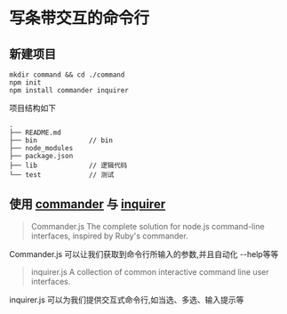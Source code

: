 # 写条带交互的命令行

## 新建项目

```text
mkdir command && cd ./command
npm init
npm install commander inquirer
```
项目结构如下
```text
.
├── README.md
├── bin             // bin
├── node_modules
├── package.json
├── lib             // 逻辑代码
└── test            // 测试

```
## 使用 [commander](https://github.com/tj/commander.js) 与 [inquirer](https://github.com/SBoudrias/Inquirer.js)
> Commander.js
> The complete solution for node.js command-line interfaces, inspired by 
Ruby's commander.

Commander.js 可以让我们获取到命令行所输入的参数,并且自动化 --help等等
> inquirer.js
> A collection of common interactive command line user interfaces.

inquirer.js 可以为我们提供交互式命令行,如当选、多选、输入提示等